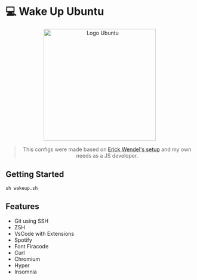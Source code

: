 # :computer: Wake Up Ubuntu

<p align="center">
  <img alt="Logo Ubuntu" width="300" src="https://assets.ubuntu.com/v1/8dd99b80-ubuntu-logo14.png" />
</p>

<blockquote align="center">
This configs were made based on <a href="https://github.com/ErickWendel/ew-ubuntu-setup">Erick Wendel's setup</a> and my own needs as a JS developer.
</blockquote>

## Getting Started

```
sh wakeup.sh
```

## Features

- Git using SSH
- ZSH
- VsCode with Extensions
- Spotify
- Font Firacode
- Curl
- Chromium
- Hyper
- Insomnia

